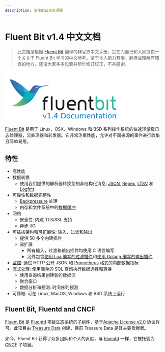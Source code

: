 ```yaml
---
description: 高性能日志处理器
---
```


# Fluent Bit v1.4 中文文档

> 此文档是根据 [Fluent Bit](https://docs.fluentbit.io/manual/) 翻译的非官方中文手册，旨在为自己和大家提供一个关关于 Fluent Bit 学习的中文参考。鉴于本人能力有限，翻译或理解有错误的地方，还请大家多多包涵并帮忙修订校正，不吝感谢。

![](.gitbook/assets/logo_documentation_1.4.png)

[Fluent Bit](http://fluentbit.io/) 是用于 Linux，OSX，Windows 和 BSD 系列操作系统的快速轻量级日志处理器，流处理器和转发器。它非常注重性能，允许对不同来源的事件进行收集且简单易用。

## 特性 <a id="routing-with-wildcard"></a>

* 高性能
* 数据转换
  * 使用我们提供的解析器转换您的非结构化消息: [JSON](pipeline/parsers/json.md), [Regex](pipeline/parsers/regular-expression.md), [LTSV](pipeline/parsers/ltsv.md) 和 [Logfmt](pipeline/parsers/logfmt.md)
* 可靠性和数据完整性
  * [Backpressure](administration/backpressure.md) 处理
  * 内存和文件系统中的[数据缓冲](administration/buffering-and-storage.md)
* 网络
  * 安全性: 内建 TLS/SSL 支持
  * 异步 I/O
* 可插拔架构和[可扩展性](development/library_api.md): 输入，过滤和输出
  * 提供 50 多个内建插件
  * 易扩展
    * 所有输入，过滤和输出插件均使用 C 语言编写
    * 另外包含[使用 Lua 编写的过滤插件](pipeline/filters/lua.md)和[使用 Golang 编写的输出插件](development/golang-output-plugins.md)
* [监控](administration/monitoring.md): 通过 HTTP 公开 JSON 和 [Prometheus](https://prometheus.io/) 格式的内部数据指标
* [流式处理](./): 使用简单的 SQL 查询执行数据选择和转换
  * 使用查询结果创建新的数据流
  * 聚合窗口
  * 数据分析和预测: 时间序列预测
* 可移植: 可在 Linux, MacOS, Windows 和 BSD 系统上运行

## Fluent Bit, Fluentd and CNCF

[Fluent Bit](http://fluentbit.io/) 是 [Fluentd](http://fluentd.org/) 项目生态系统的子组件，基于[Apache License v2.0](http://www.apache.org/licenses/LICENSE-2.0) 协议许可。此项目由 [Treasure Data](https://www.treasuredata.com/) 创建，目前 Treasure Data 是其主要贡献者。

如今，Fluent Bit 获得了众多团队和个人的贡献，与 [Fluentd](https://www.fluentd.org/) 一样，它被托管为 [CNCF](https://cncf.io/) 子项目。
